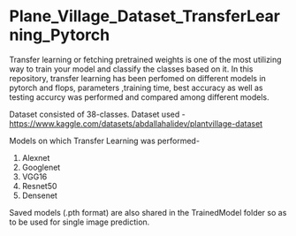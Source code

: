 # Plane_Village_Dataset_TransferLearning_Pytorch
Transfer learning or fetching pretrained weights is one of the most utilizing way to train your model and classify the classes based on it. In this repository, transfer learning has been perfomed on different models in pytorch and flops, parameters ,training time, best accuracy as well as testing accurcy was performed and compared among different models.

Dataset consisted of 38-classes.
Dataset used - https://www.kaggle.com/datasets/abdallahalidev/plantvillage-dataset

Models on which Transfer Learning was performed-

1. Alexnet
2. Googlenet
3. VGG16
4. Resnet50
5. Densenet


Saved models (.pth format) are also shared in the TrainedModel folder so as to be used for single image prediction.
